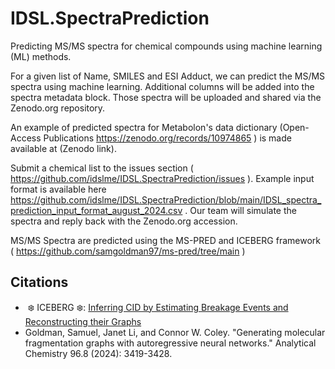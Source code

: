 # IDSL.SpectraPrediction

Predicting MS/MS spectra for chemical compounds using machine learning (ML) methods.

For a given list of Name, SMILES and ESI Adduct, we can predict the MS/MS spectra using machine learning. Additional columns will be added into the spectra metadata block. 
Those spectra will be uploaded and shared via the Zenodo.org repository. 

An example of predicted spectra for Metabolon's data dictionary (Open-Access Publications https://zenodo.org/records/10974865 ) is made available at (Zenodo link). 

Submit a chemical list to the issues section ( https://github.com/idslme/IDSL.SpectraPrediction/issues ). Example input format is available here https://github.com/idslme/IDSL.SpectraPrediction/blob/main/IDSL_spectra_prediction_input_format_august_2024.csv . Our team will simulate the spectra and reply back with the Zenodo.org accession. 

MS/MS Spectra are predicted using the MS-PRED and ICEBERG framework ( https://github.com/samgoldman97/ms-pred/tree/main ) 

## Citations

- ️️️️  ❄️ ICEBER️️G ❄️: [Inferring CID by Estimating Breakage Events and Reconstructing their Graphs](http://arxiv.org/abs/2304.13136)
-   Goldman, Samuel, Janet Li, and Connor W. Coley. "Generating molecular fragmentation graphs with autoregressive neural networks." Analytical Chemistry 96.8 (2024): 3419-3428.


